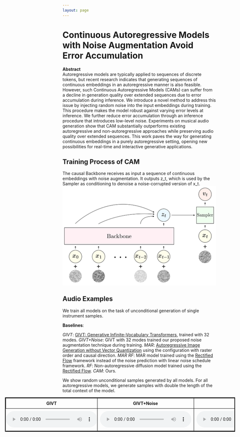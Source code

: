 ```yaml
---
layout: page
---
```


<style>
table {
  border-collapse: collapse;
  width: 100%;
}

th, td {
  border: 1px solid black;
  padding: 8px;
  text-align: center;
} 

/* Style for the empty cells in the second row */
tr:nth-child(even) td:first-child { 
  border: none; /* Remove border for empty cells */
  padding: 0;   /* Remove padding for empty cells */
}
</style>

# Continuous Autoregressive Models with Noise Augmentation Avoid Error Accumulation


**Abstract**  
Autoregressive models are typically applied to sequences of discrete tokens, but recent research indicates that generating sequences of continuous embeddings in an autoregressive manner is also feasible. However, such Continuous Autoregressive Models (CAMs) can suffer from a decline in generation quality over extended sequences due to error accumulation during inference. We introduce a novel method to address this issue by injecting random noise into the input embeddings during training. This procedure makes the model robust against varying error levels at inference. We further reduce error accumulation through an inference procedure that introduces low-level noise. Experiments on musical audio generation show that CAM substantially outperforms existing autoregressive and non-autoregressive approaches while preserving audio quality over extended sequences. This work paves the way for generating continuous embeddings in a purely autoregressive setting, opening new possibilities for real-time and interactive generative applications.

## Training Process of CAM
The causal Backbone receives as input a sequence of continuous embeddings with noise augmentation. It outputs z_t, which is used by the Sampler as conditioning to denoise a noise-corrupted version of x_t.
<img src="imgs/training.png">


## Audio Examples

We train all models on the task of unconditional generation of single instrument samples.

__Baselines__:

*GIVT*: [GIVT: Generative Infinite-Vocabulary Transformers](https://arxiv.org/abs/2312.02116), trained with 32 modes. 
*GIVT+Noise*: GIVT with 32 modes trained our proposed noise augmentation technique during training. 
*MAR*: [Autoregressive Image Generation without Vector Quantization](https://arxiv.org/abs/2406.11838) using the configuration with raster order and causal direction. 
*MAR RF*: MAR model trained using the [Rectified Flow](https://arxiv.org/abs/2209.03003) framework instead of the noise prediction with linear noise schedule framework. 
*RF*: Non-autoregressive diffusion model trained using the [Rectified Flow](https://arxiv.org/abs/2209.03003).
*CAM*: Ours. 


We show random unconditional samples generated by all models. For all autoregressive models, we generate samples with double the length of the total context of the model.


<table style="margin-left: -5cm !important; width: 150%; border-collapse: collapse; border: 2px solid black; text-align: center;">
  <!-- Sample 1 -->
  <tr>
    <th style="width: 16.66%;">GIVT</th> 
    <th style="width: 16.66%;">GIVT+Noise</th>
    <th style="width: 16.66%;">MAR</th>
    <th style="width: 16.66%;">MAR RF</th>
    <th style="width: 16.66%;">CAM</th>
  </tr>
  <tr>
    <td>
      <audio src="givt/1.mp3" controls></audio>
    </td>
    <td>
      <audio src="givt_noise/1.mp3" controls></audio>
    </td>
    <td>
      <audio src="mar/1.mp3" controls></audio>
    </td>
    <td>
      <audio src="mar_rf/1.mp3" controls></audio>
    </td>
    <td>
      <audio src="rf/1.mp3" controls></audio>
    </td>
    <td>
      <audio src="cam/1.mp3" controls></audio>
    </td>
  </tr>

</table>
